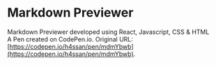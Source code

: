 # Markdown Previewer
Markdown Previewer developed using React, Javascript, CSS & HTML <br />
A Pen created on CodePen.io. Original URL: [https://codepen.io/h4ssan/pen/mdmYbwb](https://codepen.io/h4ssan/pen/mdmYbwb).

